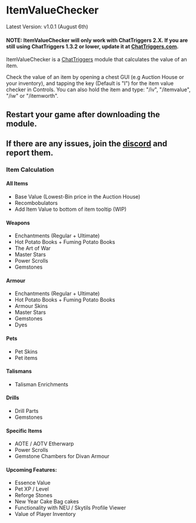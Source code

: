 # ItemValueChecker
Latest Version: v1.0.1 (August 6th)

#### NOTE: ItemValueChecker will only work with ChatTriggers 2.X. If you are still using ChatTriggers 1.3.2 or lower, update it at [ChatTriggers.com](https://chattriggers.com).

ItemValueChecker is a [ChatTriggers](https://chattriggers.com) module that calculates the value of an item.

Check the value of an item by opening a chest GUI (e.g Auction House or your inventory), and tapping the key (Default is "I") for the item value checker in Controls. You can also hold the item and type: "/iv", "/itemvalue", "/iw" or "/itemworth".

## Restart your game after downloading the module.

## If there are any issues, join the [discord](https://discord.gg/wjChDvs9DT) and report them.

### Item Calculation

#### All Items
- Base Value (Lowest-Bin price in the Auction House)
- Recombobulators
- Add Item Value to bottom of item tooltip (WIP)

#### Weapons
- Enchantments (Regular + Ultimate)
- Hot Potato Books + Fuming Potato Books
- The Art of War
- Master Stars
- Power Scrolls
- Gemstones

#### Armour
- Enchantments (Regular + Ultimate)
- Hot Potato Books + Fuming Potato Books
- Armour Skins
- Master Stars
- Gemstones
- Dyes

#### Pets
- Pet Skins
- Pet items

#### Talismans
- Talisman Enrichments

#### Drills
- Drill Parts
- Gemstones

#### Specific Items
- AOTE / AOTV Etherwarp
- Power Scrolls
- Gemstone Chambers for Divan Armour

#### Upcoming Features:
- Essence Value
- Pet XP / Level
- Reforge Stones
- New Year Cake Bag cakes
- Functionality with NEU / Skytils Profile Viewer
- Value of Player Inventory
